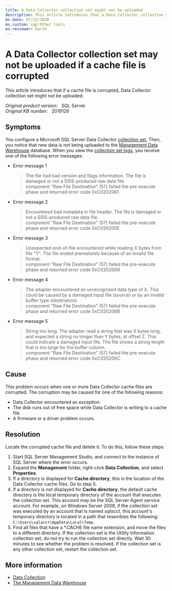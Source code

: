 ```yaml
---
title: A Data Collector collection set might not be uploaded
description: This article introduces that a Data Collector collection set might not be uploaded if a cache file is corrupted.
ms.date: 07/22/2020
ms.custom: sap:Other tools
ms.reviewer: bartd
---
```

# A Data Collector collection set may not be uploaded if a cache file is corrupted

This article introduces that if a cache file is corrupted, Data Collector collection set might not be uploaded.

_Original product version:_ &nbsp;  SQL Server  
_Original KB number:_ &nbsp; 2019126

## Symptoms

You configure a Microsoft SQL Server Data Collector [collection set.](/previous-versions/sql/sql-server-2008-r2/bb677279(v=sql.105)) Then, you notice that new data is not being uploaded to the [Management Data Warehouse](/sql/relational-databases/data-collection/management-data-warehouse) database. When you view the [collection set logs](/sql/relational-databases/data-collection/view-collection-set-logs-sql-server-management-studio), you receive one of the following error messages:

- Error message 1

    > The file had bad version and flags information. The file is damaged or not a SSIS-produced raw data file.  
    component "Raw File Destination" (57) failed the pre-execute phase and returned error code 0xC0202061

- Error message 2

    > Encountered bad metadata in file header. The file is damaged or not a SSIS-produced raw data file.  
    component "Raw File Destination" (57) failed the pre-execute phase and returned error code 0xC020205E

- Error message 3

    > Unexpected end-of-file encountered while reading X bytes from file "Y". The file ended prematurely because of an invalid file format.  
    component "Raw File Destination" (57) failed the pre-execute phase and returned error code 0xC0202069

- Error message 4

    > The adapter encountered an unrecognized data type of X. This could be caused by a damaged input file (source) or by an invalid buffer type (destination).  
    component "Raw File Destination" (57) failed the pre-execute phase and returned error code 0xC020206B

- Error message 5

    > String too long. The adapter read a string that was X bytes long, and expected a string no longer than Y bytes, at offset Z. This could indicate a damaged input file. The file shows a string length that is too large for the buffer column.  
    component "Raw File Destination" (57) failed the pre-execute phase and returned error code 0xC020206C

## Cause

This problem occurs when one or more Data Collector cache files are corrupted. The corruption may be caused for one of the following reasons:

- Data Collector encountered an exception.
- The disk runs out of free space while Data Collector is writing to a cache file.
- A firmware or a driver problem occurs.

## Resolution

Locate the corrupted cache file and delete it. To do this, follow these steps:

1. Start SQL Server Management Studio, and connect to the instance of SQL Server where the error occurs.
2. Expand the **Management** folder, right-click **Data Collection**, and select **Properties**.
3. If a directory is displayed for **Cache directory**, this is the location of the Data Collector cache files. Go to step 5.
4. If a directory is not displayed for **Cache directory**, the default cache directory is the local temporary directory of the account that executes the collection set. This account may be the SQL Server Agent service account. For example, on Windows Server 2008, if the collection set was executed by an account that is named *sqlacct*, this account's temporary directory is located in a path that resembles the following: `C:\Users\sqlacct\AppData\Local\Temp`.
5. Find all files that have a *.CACHE file name extension, and move the files to a different directory. If the collection set is the Utility Information collection set, do not try to run the collection set directly. Wait 30 minutes to see whether the problem is resolved. If the collection set is any other collection set, restart the collection set.

## More information

- [Data Collection](/sql/relational-databases/data-collection/data-collection)
- [The Management Data Warehouse](/sql/relational-databases/data-collection/management-data-warehouse)
